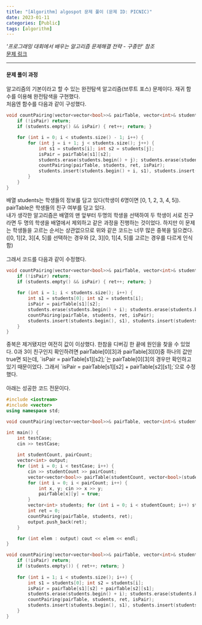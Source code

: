 ```yaml
---
title: "[Algorithm] algospot 문제 풀이 (문제 ID: PICNIC)"
date: 2023-01-11
categories: [Public]
tags: [algorithm]
---
```


_'프로그래밍 대회에서 배우는 알고리즘 문제해결 전략 - 구종만' 참조_  
[문제 링크](https://algospot.com/judge/problem/read/PICNIC "소풍")

---

#### 문제 풀이 과정

 알고리즘의 기본이라고 할 수 있는 완전탐색 알고리즘(브루트 포스) 문제이다. 재귀 함수를 이용해 완전탐색을 구현했다.<br>
처음엔 함수를 다음과 같이 구성했다.<br>

~~~cpp
void countPairing(vector<vector<bool>>& pairTable, vector<int>& students, int& ret, bool isPair) {
	if (!isPair) return;
	if (students.empty() && isPair) { ret++; return; }

	for (int i = 0; i < students.size() - 1; i++) {
		for (int j = i + 1; j < students.size(); j++) {
			int s1 = students[i]; int s2 = students[j];
			isPair = pairTable[s1][s2];
			students.erase(students.begin() + j); students.erase(students.begin() + i);
			countPairing(pairTable, students, ret, isPair);
			students.insert(students.begin() + i, s1), students.insert(students.begin() + j, s2);
		}
	}
}
~~~

 배열 students는 학생들의 정보를 담고 있다\(학생이 6명이면 \[0, 1, 2, 3, 4, 5\]\). pairTable은 학생들의 친구 여부를 담고 있다.<br>
 내가 생각한 알고리즘은 배열의 맨 앞부터 두명의 학생을 선택하여 두 학생이 서로 친구라면 두 명의 학생을 배열에서 제외하고 같은 과정을 진행하는 것이었다. 하지만 이 문제는 학생들을 고르는 순서는 상관없으므로 위와 같은 코드는 너무 많은 중복을 일으켰다. \(\[0, 1\]\[2, 3\]\[4, 5\]를 선택하는 경우와 \[2, 3\]\[0, 1\]\[4, 5\]를 고르는 경우를 다르게 인식함\)<br>
<br>그래서 코드를 다음과 같이 수정했다.<br>

~~~cpp
void countPairing(vector<vector<bool>>& pairTable, vector<int>& students, int& ret, bool isPair) {
	if (!isPair) return;
	if (students.empty() && isPair) { ret++; return; }
	
	for (int i = 1; i < students.size(); i++) {
		int s1 = students[0]; int s2 = students[i];
		isPair = pairTable[s1][s2];
		students.erase(students.begin() + i); students.erase(students.begin());
		countPairing(pairTable, students, ret, isPair);
		students.insert(students.begin(), s1), students.insert(students.begin() + i, s2);
	}
}
~~~

 중복은 제거됐지만 여전히 값이 이상했다. 한참을 디버깅 한 끝에 원인을 찾을 수 있었다. 0과 3이 친구인지 확인하려면 pairTable\[0\]\[3\]과 pairTable\[3\]\[0\]중 하나의 값만 true면 되는데, \`isPair = pairTable\[s1\]\[s2\];\`는 pairTable\[0\]\[3\]의 경우만 확인하고 있기 때문이었다. 그래서 \`isPair = pairTable\[s1\]\[s2\] + pairTable\[s2\]\[s1\];\`으로 수정했다.<br>
<br>아래는 성공한 코드 전문이다.<br>

~~~cpp
#include <iostream>
#include <vector>
using namespace std;

void countPairing(vector<vector<bool>>& pairTable, vector<int>& students, int& ret, bool isPair=true);

int main() {
	int testCase;
	cin >> testCase;
	
	int studentCount, pairCount;
	vector<int> output;
	for (int i = 0; i < testCase; i++) {
		cin >> studentCount >> pairCount;
		vector<vector<bool>> pairTable(studentCount, vector<bool>(studentCount));
		for (int i = 0; i < pairCount; i++) {
			int x, y; cin >> x >> y;
			pairTable[x][y] = true;
		}
		vector<int> students; for (int i = 0; i < studentCount; i++) students.push_back(i);
		int ret = 0;
		countPairing(pairTable, students, ret);
		output.push_back(ret);
	}

	for (int elem : output) cout << elem << endl;
}

void countPairing(vector<vector<bool>>& pairTable, vector<int>& students, int& ret, bool isPair) {
	if (!isPair) return;
	if (students.empty()) { ret++; return; }
	
	for (int i = 1; i < students.size(); i++) {
		int s1 = students[0]; int s2 = students[i];
		isPair = pairTable[s1][s2] + pairTable[s2][s1];
		students.erase(students.begin() + i); students.erase(students.begin());
		countPairing(pairTable, students, ret, isPair);
		students.insert(students.begin(), s1), students.insert(students.begin() + i, s2);
	}
}
~~~